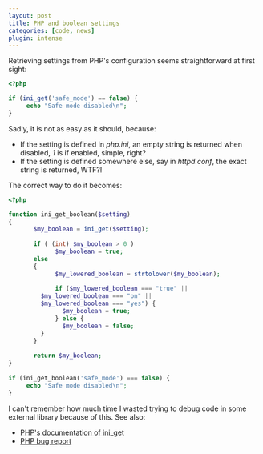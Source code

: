 ```yaml
---
layout: post
title: PHP and boolean settings
categories: [code, news]
plugin: intense
---
```


Retrieving settings from PHP's configuration seems straightforward at
first sight:

```php
<?php

if (ini_get('safe_mode') == false) {
     echo "Safe mode disabled\n";
}
```

Sadly, it is not as easy as it should, because:

- If the setting is defined in _php.ini_, an empty string is returned when 
  disabled, _1_ is if enabled, simple, right?
- If the setting is defined somewhere else, say in _httpd.conf_,
  the exact string is returned, WTF?!

The correct way to do it becomes:

```php
<?php

function ini_get_boolean($setting)
{
       $my_boolean = ini_get($setting);
 
       if ( (int) $my_boolean > 0 )
             $my_boolean = true;
       else
       {
             $my_lowered_boolean = strtolower($my_boolean);
 
             if ($my_lowered_boolean === "true" ||
		 $my_lowered_boolean === "on" ||
		 $my_lowered_boolean === "yes") {
               $my_boolean = true;
             } else {
               $my_boolean = false;
	     }
       }
 
       return $my_boolean;
}
 
if (ini_get_boolean('safe_mode') === false) {
     echo "Safe mode disabled\n";
}
```

I can't remember how much time I wasted trying to debug code in some
external library because of this. See also:

- [PHP's documentation of ini\_get](http://fr.php.net/manual/en/function.ini-get.php)
- [PHP bug report](http://bugs.php.net/bug.php?id=52168)

